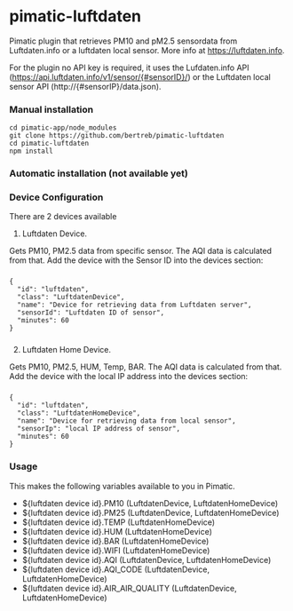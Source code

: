pimatic-luftdaten
=================

Pimatic plugin that retrieves PM10 and pM2.5 sensordata from Luftdaten.info or a luftdaten local sensor.
More info at https://luftdaten.info. 

For the plugin no API key is required, it uses the Lufdaten.info API (https://api.luftdaten.info/v1/sensor/{#sensorID}/) or the Luftdaten local sensor API (http://{#sensorIP}/data.json).

### Manual installation

```
cd pimatic-app/node_modules
git clone https://github.com/bertreb/pimatic-luftdaten
cd pimatic-luftdaten
npm install
```

### Automatic installation (not available yet)


### Device Configuration

There are 2 devices available

1. Luftdaten Device.

Gets PM10, PM2.5 data from specific sensor. The AQI data is calculated from that.
Add the device with the Sensor ID into the devices section:
###    
    {
      "id": "luftdaten",
      "class": "LuftdatenDevice",
      "name": "Device for retrieving data from Luftdaten server",
      "sensorId": "Luftdaten ID of sensor",
      "minutes": 60
    }
###

2. Luftdaten Home Device.

Gets PM10, PM2.5, HUM, Temp, BAR. The AQI data is calculated from that.
Add the device with the local IP address into the devices section:
###    
    {
      "id": "luftdaten",
      "class": "LuftdatenHomeDevice",
      "name": "Device for retrieving data from local sensor",
      "sensorIp": "local IP address of sensor",
      "minutes": 60
    }
###    

### Usage

This makes the following variables available to you in Pimatic.
* ${luftdaten device id}.PM10	(LuftdatenDevice, LuftdatenHomeDevice)
* ${luftdaten device id}.PM25	(LuftdatenDevice, LuftdatenHomeDevice) 
* ${luftdaten device id}.TEMP	(LuftdatenHomeDevice)
* ${luftdaten device id}.HUM	(LuftdatenHomeDevice)
* ${luftdaten device id}.BAR	(LuftdatenHomeDevice)
* ${luftdaten device id}.WIFI	(LuftdatenHomeDevice)
* ${luftdaten device id}.AQI	(LuftdatenDevice, LuftdatenHomeDevice)
* ${luftdaten device id}.AQI_CODE	(LuftdatenDevice, LuftdatenHomeDevice)
* ${luftdaten device id}.AIR_AIR_QUALITY  (LuftdatenDevice, LuftdatenHomeDevice)
